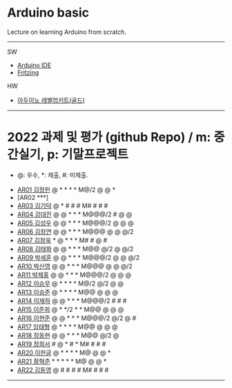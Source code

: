 # Arduino basic
Lecture on learning Arduino from scratch.


---

SW

- [Arduino IDE](https://www.arduino.cc/)
- [Fritzing](http://fritzing.org/download/)

HW

- [아두이노 레벨업키트(골드)](https://www.devicemart.co.kr/goods/view?no=12170416)

---

# 2022 과제 및 평가 (github Repo) / m: 중간실기, p: 기말프로젝트
* @: 우수, *: 제출, #: 미제출.  
- [AR01 김정헌](https://github.com/jhkedwardkim/AR01) @ * * * * M@/2 @ @ *
- [AR02 ***]
- [AR03 김기덕](https://github.com/DDUCKI/AR03) @ * # # # M# # # #
- [AR04 강대진](https://github.com/ijdaejin/AR04) @ @ * * * M@@@/2 # @ @
- [AR05 김성우](https://github.com/Gukdoli/AR05) @ @ * * * M@@@/2 @ @ @
- [AR06 김창연](https://github.com/ckddus/AR06) @ @ * * * M@@@ @ @ @/2
- [AR07 김창욱](https://github.com/HM0007/AR07) * @ * * * M# # @ #
- [AR08 김태화](https://github.com/TAaHwa/AR08-) @ @ * * * M@@ @/2 @ @/2
- [AR09 박세훈](https://github.com/uoooyas/AR09) @ @ * * * M@@@/2 @ @ @/2
- [AR10 박신영](https://github.com/zachpaul7/AR10) @ @ * * * M@@@ @ @ @/2
- [AR11 박제홍](http://github.com/qkrwpghd27/AR11) @ @ * * * M@@@/2 @ @ @
- [AR12 이승무](https://github.com/LSeungMOO/AR12) @ * * * * M@/2 @/2 @ @
- [AR13 이승준](https://github.com/q1w2e3r4god/AR13) @ * * * * M@@ @ @ @
- [AR14 이재하](https://github.com/wogk0012/AR14) @ @ * * * M@@@/2 # # #
- [AR15 이준희](https://github.com/LJunHee/AR15) @ * */2 * * M@@ @ @ @
- [AR16 이현준](https://github.com/junlee00/AR16) @ @ * * * M@@@/2 @/2 @ #
- [AR17 임태형](https://github.com/vmvvmvvmv/AR17) @ * * * * M@@ @ @ @
- [AR18 정동현](https://github.com/hm18donghyun/AR18) @ @ * * * M@@ @/2 @
- [AR19 정희서](https://github.com/HiSeoJeong/AR19) # @ * # * M# # # #
- [AR20 이한글](https://github.com/hangle9449/ar-20) @ * * * * M@ @ @ *
- [AR21 황혁준](https://github.com/FL08/ar21) * * * * * M@ @ @ *
- [AR22 김동영](https://github.com/badaral/AR22) @ # # # # M# # # #

---




